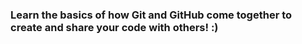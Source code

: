 ### Learn the basics of how Git and GitHub come together to create and share your code with others! :)
